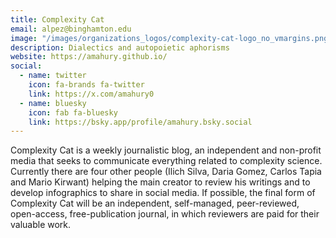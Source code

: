 ```yaml
---
title: Complexity Cat
email: alpez@binghamton.edu
image: "/images/organizations_logos/complexity-cat-logo_no_vmargins.png"
description: Dialectics and autopoietic aphorisms
website: https://amahury.github.io/
social:
  - name: twitter
    icon: fa-brands fa-twitter
    link: https://x.com/amahury0
  - name: bluesky
    icon: fab fa-bluesky
    link: https://bsky.app/profile/amahury.bsky.social
---
```

Complexity Cat is a weekly journalistic blog, an independent and non-profit media that seeks to communicate everything related to complexity science. Currently there are four other people (Ilich Silva, Daria Gomez, Carlos Tapia and Mario Kirwant) helping the main creator to review his writings and to develop infographics to share in social media. If possible, the final form of Complexity Cat will be an independent, self-managed, peer-reviewed, open-access, free-publication journal, in which reviewers are paid for their valuable work.

